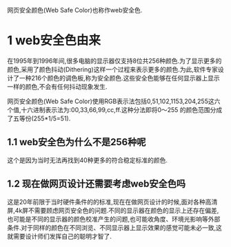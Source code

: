 <div class="jumbotron">
<p>网页安全颜色(Web Safe Color)也称作web安全色.</p>
</div>

1 web安全色由来
===

在1995年到1996年间,很多电脑的显示器仅支持8位共256种颜色.为了显示更多的颜色,采用了颜色抖动(Dithering)这样一个过程来表示更多的颜色.为此,软件专家设计了一种216个颜色的调色板,称为安全颜色.这些安全色能够在任何显示器上显示一样的颜色,不会有任何抖动现象发生.

网页安全颜色(Web Safe Color)使用RGB表示法包括0,51,102,1153,204,255这六个值,十六进制表示法为:00,33,66,99,cc,ff.这种分法即将0～255 的颜色范围分成了五等份(255*1/5=51).

1.1 web安全色为什么不是256种呢
---

这个是因为当时无法再找到40种更多的符合稳定标准的颜色.

1.2 现在做网页设计还需要考虑web安全色吗
---

这是20年前限于当时硬件条件的的标准,现在在做网页设计的时候,面对各种高清屏,4k屏不需要顾虑网页安全色的问题.不同的显示器在颜色的显示上还存在偏差,也可能是不同的显示器的颜色校准产生的问题,也可能收角度、环境光影响等外部条件.对于同样的颜色在不同浏览、不同显示器上显示效果的感觉可能未必一致,这就需要设计师们发挥自己的聪明才智了.